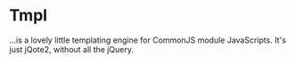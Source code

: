 Tmpl
====

...is a lovely little templating engine for CommonJS module JavaScripts. It's just jQote2, without all 
the jQuery.
